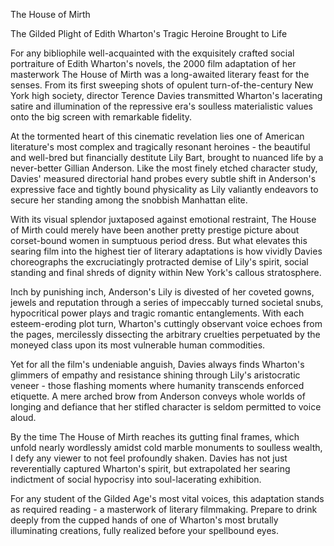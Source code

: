 The House of Mirth

The Gilded Plight of Edith Wharton's Tragic Heroine Brought to Life

For any bibliophile well-acquainted with the exquisitely crafted social portraiture of Edith Wharton's novels, the 2000 film adaptation of her masterwork The House of Mirth was a long-awaited literary feast for the senses. From its first sweeping shots of opulent turn-of-the-century New York high society, director Terence Davies transmitted Wharton's lacerating satire and illumination of the repressive era's soulless materialistic values onto the big screen with remarkable fidelity.

At the tormented heart of this cinematic revelation lies one of American literature's most complex and tragically resonant heroines - the beautiful and well-bred but financially destitute Lily Bart, brought to nuanced life by a never-better Gillian Anderson. Like the most finely etched character study, Davies' measured directorial hand probes every subtle shift in Anderson's expressive face and tightly bound physicality as Lily valiantly endeavors to secure her standing among the snobbish Manhattan elite. 

With its visual splendor juxtaposed against emotional restraint, The House of Mirth could merely have been another pretty prestige picture about corset-bound women in sumptuous period dress. But what elevates this searing film into the highest tier of literary adaptations is how vividly Davies choreographs the excruciatingly protracted demise of Lily's spirit, social standing and final shreds of dignity within New York's callous stratosphere.

Inch by punishing inch, Anderson's Lily is divested of her coveted gowns, jewels and reputation through a series of impeccably turned societal snubs, hypocritical power plays and tragic romantic entanglements. With each esteem-eroding plot turn, Wharton's cuttingly observant voice echoes from the pages, mercilessly dissecting the arbitrary cruelties perpetuated by the moneyed class upon its most vulnerable human commodities.

Yet for all the film's undeniable anguish, Davies always finds Wharton's glimmers of empathy and resistance shining through Lily's aristocratic veneer - those flashing moments where humanity transcends enforced etiquette. A mere arched brow from Anderson conveys whole worlds of longing and defiance that her stifled character is seldom permitted to voice aloud.  

By the time The House of Mirth reaches its gutting final frames, which unfold nearly wordlessly amidst cold marble monuments to soulless wealth, I defy any viewer to not feel profoundly shaken. Davies has not just reverentially captured Wharton's spirit, but extrapolated her searing indictment of social hypocrisy into soul-lacerating exhibition.

For any student of the Gilded Age's most vital voices, this adaptation stands as required reading - a masterwork of literary filmmaking. Prepare to drink deeply from the cupped hands of one of Wharton's most brutally illuminating creations, fully realized before your spellbound eyes.
